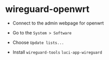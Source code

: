 # wireguard-openwrt

* Connect to the admin webpage for openwrt

* Go to the `System > Software`

* Choose `Update lists...`

* Install `wireguard-tools` `luci-app-wireguard`
